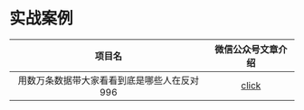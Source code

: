 # 实战案例


| 项目名                                           | 微信公众号文章介绍                                          |
| :----:                                           | :----:                                                      |
| 用数万条数据带大家看看到底是哪些人在反对996      | [click](https://mp.weixin.qq.com/s/58AHrbp0jfFltYqZsJPu5Q)  |